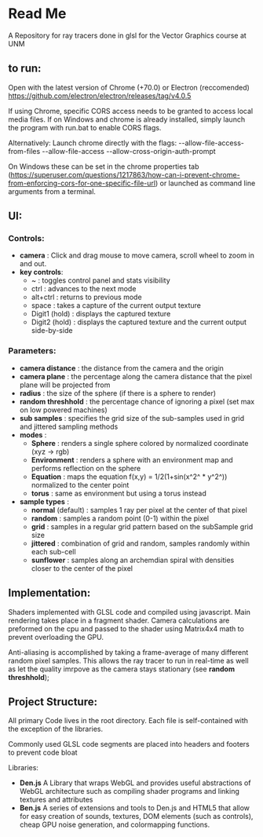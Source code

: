 # Read Me
A Repository for ray tracers done in glsl for the Vector Graphics course at UNM

## to run:
Open with the latest version of Chrome (+70.0) or Electron (reccomended)
https://github.com/electron/electron/releases/tag/v4.0.5

If using Chrome, specific CORS access needs to be granted to access local media files. If on Windows and chrome is already installed, simply launch the program with run.bat to enable CORS flags.

Alternatively:
Launch chrome directly with the flags:
  --allow-file-access-from-files --allow-file-access --allow-cross-origin-auth-prompt

On Windows these can be set in the chrome properties tab (https://superuser.com/questions/1217863/how-can-i-prevent-chrome-from-enforcing-cors-for-one-specific-file-url) or launched as command line arguments from a terminal.

## UI:

### Controls:
- **camera** : Click and drag mouse to move camera, scroll wheel to zoom in and out.
- **key controls**:
  * ~ : toggles control panel and stats visibility
  * ctrl : advances to the next mode
  * alt+ctrl : returns to previous mode
  * space : takes a capture of the current output texture
  * Digit1 (hold) : displays the captured texture
  * Digit2 (hold) : displays the captured texture and the current output side-by-side

### Parameters:
- **camera distance** : the distance from the camera and the origin
- **camera plane** : the percentage along the camera distance that the pixel plane will be projected from
- **radius** : the size of the sphere (if there is a sphere to render)
- **random threshhold** : the percentage chance of ignoring a pixel (set max on low powered machines)
- **sub samples** : specifies the grid size of the sub-samples used in grid and jittered sampling methods
- **modes** :
    * **Sphere** : renders a single sphere colored by normalized coordinate (xyz -> rgb)
    * **Environment** : renders a sphere with an environment map and performs reflection on the sphere
    * **Equation** : maps the equation f(x,y) = 1/2(1+sin(x^2^ * y^2^)) normalized to the center point
    * **torus** : same as environment but using a torus instead
- **sample types** :
    * **normal** (default) : samples 1 ray per pixel at the center of that pixel
    * **random** : samples a random point (0-1) within the pixel
    * **grid** : samples in a regular grid pattern based on the subSample grid size
    * **jittered** : combination of grid and random, samples randomly within each sub-cell
    * **sunflower** : samples along an archemdian spiral with densities closer to the center of the pixel

## Implementation:
Shaders implemented with GLSL code and compiled using javascript. Main rendering takes place in a fragment shader. Camera calculations are preformed on the cpu and passed to the shader using Matrix4x4 math to prevent overloading the GPU.

Anti-aliasing is accomplished by taking a frame-average of many different random pixel samples. This allows the ray tracer to run in real-time as well as let the quality imrpove as the camera stays stationary (see **random threshhold**);

## Project Structure:
All primary Code lives in the root directory. Each file is self-contained with the exception of the libraries.

Commonly used GLSL code segments are placed into headers and footers to prevent code bloat

Libraries:
* **Den.js** A Library that wraps WebGL and provides useful abstractions of WebGL architecture such as compiling shader programs and linking textures and attributes
* **Ben.js** A series of extensions and tools to Den.js and HTML5 that allow for easy creation of sounds, textures, DOM elements (such as controls), cheap GPU noise generation, and colormapping functions.

 